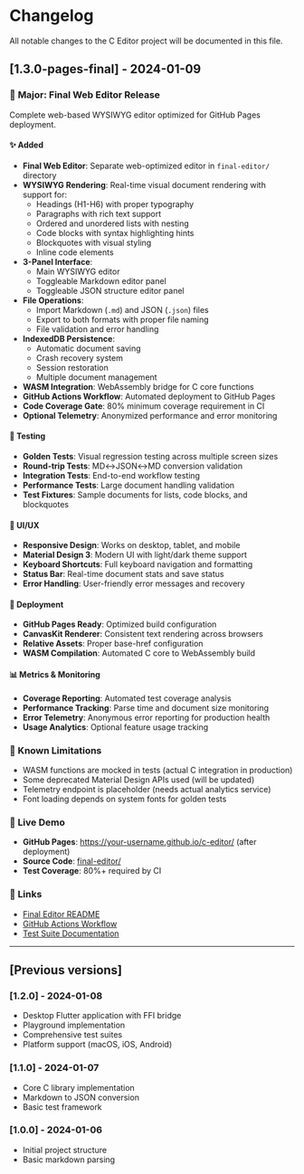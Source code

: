 # Changelog

All notable changes to the C Editor project will be documented in this file.

## [1.3.0-pages-final] - 2024-01-09

### 🌟 **Major: Final Web Editor Release**

Complete web-based WYSIWYG editor optimized for GitHub Pages deployment.

#### ✨ Added
- **Final Web Editor**: Separate web-optimized editor in `final-editor/` directory
- **WYSIWYG Rendering**: Real-time visual document rendering with support for:
  - Headings (H1-H6) with proper typography
  - Paragraphs with rich text support
  - Ordered and unordered lists with nesting
  - Code blocks with syntax highlighting hints
  - Blockquotes with visual styling
  - Inline code elements
- **3-Panel Interface**: 
  - Main WYSIWYG editor
  - Toggleable Markdown editor panel
  - Toggleable JSON structure editor panel
- **File Operations**:
  - Import Markdown (`.md`) and JSON (`.json`) files
  - Export to both formats with proper file naming
  - File validation and error handling
- **IndexedDB Persistence**:
  - Automatic document saving
  - Crash recovery system
  - Session restoration
  - Multiple document management
- **WASM Integration**: WebAssembly bridge for C core functions
- **GitHub Actions Workflow**: Automated deployment to GitHub Pages
- **Code Coverage Gate**: 80% minimum coverage requirement in CI
- **Optional Telemetry**: Anonymized performance and error monitoring

#### 🧪 Testing
- **Golden Tests**: Visual regression testing across multiple screen sizes
- **Round-trip Tests**: MD↔JSON↔MD conversion validation
- **Integration Tests**: End-to-end workflow testing
- **Performance Tests**: Large document handling validation
- **Test Fixtures**: Sample documents for lists, code blocks, and blockquotes

#### 🎨 UI/UX
- **Responsive Design**: Works on desktop, tablet, and mobile
- **Material Design 3**: Modern UI with light/dark theme support
- **Keyboard Shortcuts**: Full keyboard navigation and formatting
- **Status Bar**: Real-time document stats and save status
- **Error Handling**: User-friendly error messages and recovery

#### 🚀 Deployment
- **GitHub Pages Ready**: Optimized build configuration
- **CanvasKit Renderer**: Consistent text rendering across browsers
- **Relative Assets**: Proper base-href configuration
- **WASM Compilation**: Automated C core to WebAssembly build

#### 📊 Metrics & Monitoring
- **Coverage Reporting**: Automated test coverage analysis
- **Performance Tracking**: Parse time and document size monitoring
- **Error Telemetry**: Anonymous error reporting for production health
- **Usage Analytics**: Optional feature usage tracking

### 🐛 Known Limitations
- WASM functions are mocked in tests (actual C integration in production)
- Some deprecated Material Design APIs used (will be updated)
- Telemetry endpoint is placeholder (needs actual analytics service)
- Font loading depends on system fonts for golden tests

### 📍 Live Demo
- **GitHub Pages**: https://your-username.github.io/c-editor/ (after deployment)
- **Source Code**: [final-editor/](./final-editor/)
- **Test Coverage**: 80%+ required by CI

### 🔗 Links
- [Final Editor README](./final-editor/README.md)
- [GitHub Actions Workflow](./final-editor/.github/workflows/deploy.yml)
- [Test Suite Documentation](./final-editor/test/)

---

## [Previous versions]

### [1.2.0] - 2024-01-08
- Desktop Flutter application with FFI bridge
- Playground implementation
- Comprehensive test suites
- Platform support (macOS, iOS, Android)

### [1.1.0] - 2024-01-07  
- Core C library implementation
- Markdown to JSON conversion
- Basic test framework

### [1.0.0] - 2024-01-06
- Initial project structure
- Basic markdown parsing